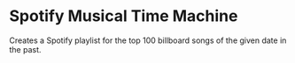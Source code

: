 # Spotify Musical Time Machine
Creates a Spotify playlist for the top 100 billboard songs of the given date in the past.
